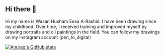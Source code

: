 ## Hi there 👋

Hi my name is Wasan Husham Eesa A-Rashid. I have been drawing since my childhood. Over time, I received training and improved myself by drawing portraits and oil paintings in the field. You can follow my drawings on my Instagram account (pen_to_digital)

[![Anurag's GitHub stats](https://github-readme-stats.vercel.app/api?username=Wasan)](https://github.com/anuraghazra/github-readme-stats)
